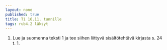 ```yaml
---
layout: none
published: true
title: Ti 16.11. tunnille
tags: rub4.2 läksyt
---
```

1. Lue ja suomenna teksti 1 ja tee siihen liittyvä sisältötehtävä kirjasta s. 24 t. 1.

